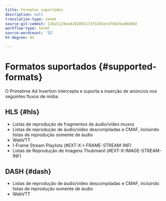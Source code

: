 ```yaml
---
title: Formatos suportados
description: null
translation-type: tm+mt
source-git-commit: 126a5129ee4102802173f3203ec4fb829ad0b08d
workflow-type: tm+mt
source-wordcount: '52'
ht-degree: 0%

---
```



# Formatos suportados {#supported-formats}

O Primetime Ad Insertion intercepta e suporta a inserção de anúncios nos seguintes fluxos de mídia:

## HLS {#hls}

- Listas de reprodução de fragmentos de áudio/vídeo muxos
- Listas de reprodução de áudio/vídeo descompiladas e CMAF, incluindo listas de reprodução somente de áudio
- WebVTT
- I-Frame Stream Playlists (#EXT-X-I-FRAME-STREAM-INF)
- Listas de Reprodução de Imagens Thubmanil (#EXT-X-IMAGE-STREAM-INF)

## DASH {#dash}

- Listas de reprodução de áudio/vídeo descompiladas e CMAF, incluindo listas de reprodução somente de áudio
- WebVTT
